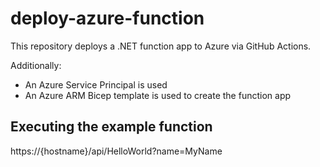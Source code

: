 # deploy-azure-function

This repository deploys a .NET function app to Azure via GitHub Actions.

Additionally:
* An Azure Service Principal is used
* An Azure ARM Bicep template is used to create the function app

## Executing the example function

https://{hostname}/api/HelloWorld?name=MyName
